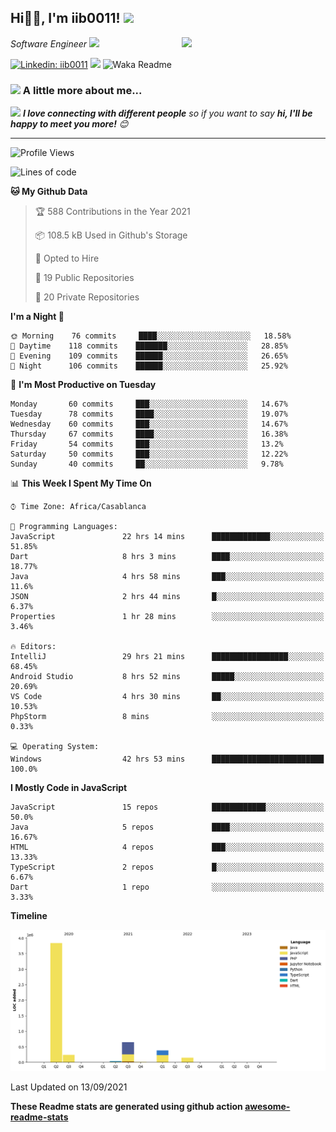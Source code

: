 <h2>Hi🙏🏻, I'm iib0011! <img src="https://media.giphy.com/media/12oufCB0MyZ1Go/giphy.gif" width="50"></h2>
<img align='right' src="https://media.giphy.com/media/XH5DBrjjjWUIBCQ13b/giphy.gif" width="230">
<p><em>Software Engineer <img src="https://media.giphy.com/media/WUlplcMpOCEmTGBtBW/giphy.gif" width="30"> 
</em></p>


[![Linkedin: iib0011](https://img.shields.io/badge/-iib0011-blue?style=flat-square&logo=Linkedin&logoColor=white&link=https://www.linkedin.com/in/iib0011/)](https://www.linkedin.com/in/iib0011/)
![](https://visitor-badge.glitch.me/badge?page_id=iib0011)
![Waka Readme](https://github.com/iib0011/iib0011/workflows/Waka%20Readme/badge.svg)


### <img src="https://media.giphy.com/media/VgCDAzcKvsR6OM0uWg/giphy.gif" width="50"> A little more about me...  


<img src="https://media.giphy.com/media/LnQjpWaON8nhr21vNW/giphy.gif" width="60"> <em><b>I love connecting with different people</b> so if you want to say <b>hi, I'll be happy to meet you more!</b> 😊</em>

---
<!--START_SECTION:waka-->
![Profile Views](http://img.shields.io/badge/Profile%20Views-0-blue)

![Lines of code](https://img.shields.io/badge/From%20Hello%20World%20I%27ve%20Written-2.4%20million%20lines%20of%20code-blue)

**🐱 My Github Data** 

> 🏆 588 Contributions in the Year 2021
 > 
> 📦 108.5 kB Used in Github's Storage 
 > 
> 💼 Opted to Hire
 > 
> 📜 19 Public Repositories 
 > 
> 🔑 20 Private Repositories  
 > 
**I'm a Night 🦉** 

```text
🌞 Morning    76 commits     ████░░░░░░░░░░░░░░░░░░░░░   18.58% 
🌆 Daytime    118 commits    ███████░░░░░░░░░░░░░░░░░░   28.85% 
🌃 Evening    109 commits    ██████░░░░░░░░░░░░░░░░░░░   26.65% 
🌙 Night      106 commits    ██████░░░░░░░░░░░░░░░░░░░   25.92%

```
📅 **I'm Most Productive on Tuesday** 

```text
Monday       60 commits     ███░░░░░░░░░░░░░░░░░░░░░░   14.67% 
Tuesday      78 commits     ████░░░░░░░░░░░░░░░░░░░░░   19.07% 
Wednesday    60 commits     ███░░░░░░░░░░░░░░░░░░░░░░   14.67% 
Thursday     67 commits     ████░░░░░░░░░░░░░░░░░░░░░   16.38% 
Friday       54 commits     ███░░░░░░░░░░░░░░░░░░░░░░   13.2% 
Saturday     50 commits     ███░░░░░░░░░░░░░░░░░░░░░░   12.22% 
Sunday       40 commits     ██░░░░░░░░░░░░░░░░░░░░░░░   9.78%

```


📊 **This Week I Spent My Time On** 

```text
⌚︎ Time Zone: Africa/Casablanca

💬 Programming Languages: 
JavaScript               22 hrs 14 mins      █████████████░░░░░░░░░░░░   51.85% 
Dart                     8 hrs 3 mins        ████░░░░░░░░░░░░░░░░░░░░░   18.77% 
Java                     4 hrs 58 mins       ███░░░░░░░░░░░░░░░░░░░░░░   11.6% 
JSON                     2 hrs 44 mins       █░░░░░░░░░░░░░░░░░░░░░░░░   6.37% 
Properties               1 hr 28 mins        ░░░░░░░░░░░░░░░░░░░░░░░░░   3.46%

🔥 Editors: 
IntelliJ                 29 hrs 21 mins      █████████████████░░░░░░░░   68.45% 
Android Studio           8 hrs 52 mins       █████░░░░░░░░░░░░░░░░░░░░   20.69% 
VS Code                  4 hrs 30 mins       ██░░░░░░░░░░░░░░░░░░░░░░░   10.53% 
PhpStorm                 8 mins              ░░░░░░░░░░░░░░░░░░░░░░░░░   0.33%

💻 Operating System: 
Windows                  42 hrs 53 mins      █████████████████████████   100.0%

```

**I Mostly Code in JavaScript** 

```text
JavaScript               15 repos            ████████████░░░░░░░░░░░░░   50.0% 
Java                     5 repos             ████░░░░░░░░░░░░░░░░░░░░░   16.67% 
HTML                     4 repos             ███░░░░░░░░░░░░░░░░░░░░░░   13.33% 
TypeScript               2 repos             █░░░░░░░░░░░░░░░░░░░░░░░░   6.67% 
Dart                     1 repo              ░░░░░░░░░░░░░░░░░░░░░░░░░   3.33%

```


**Timeline**

![Chart not found](https://raw.githubusercontent.com/iib0011/iib0011/master/charts/bar_graph.png) 


 Last Updated on 13/09/2021
<!--END_SECTION:waka-->

**These Readme stats are generated using github action [awesome-readme-stats](https://github.com/iib0011/waka-readme-stats)**
